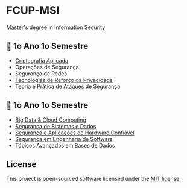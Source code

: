 # FCUP-MSI

Master's degree in Information Security

## 📙 1o Ano 1o Semestre

-   [Criptografia Aplicada](CA)
-   Operações de Segurança
-   Segurança de Redes
-   [Tecnologias de Reforço da Privacidade](TRP)
-   [Teoria e Prática de Ataques de Segurança](TPAS)

## 📙 1o Ano 1o Semestre

-   [Big Data & Cloud Computing](BDCC)
-   [Segurança de Sistemas e Dados](SSD)
-   [Segurança e Aplicações de Hardware Confiável](SAHC)
-   [Segurança em Engenharia de Software](SES)
-   Tópicos Avançados em Bases de Dados

## License

This project is open-sourced software licensed under the [MIT license](LICENSE).
